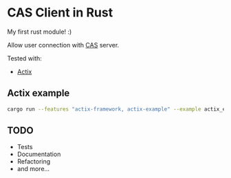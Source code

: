 # CAS Client in Rust

My first rust module! :)

Allow user connection with [CAS](https://www.apereo.org/projects/cas "Apereo CAS Homepage") server.

Tested with:
- [Actix](https://actix.rs/ "Actix framework homepage")

## Actix example

```bash
cargo run --features "actix-framework, actix-example" --example actix_example
```

## TODO
- Tests
- Documentation
- Refactoring
- and more...
